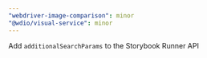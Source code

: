 ```yaml
---
"webdriver-image-comparison": minor
"@wdio/visual-service": minor
---
```


Add `additionalSearchParams` to the Storybook Runner API
